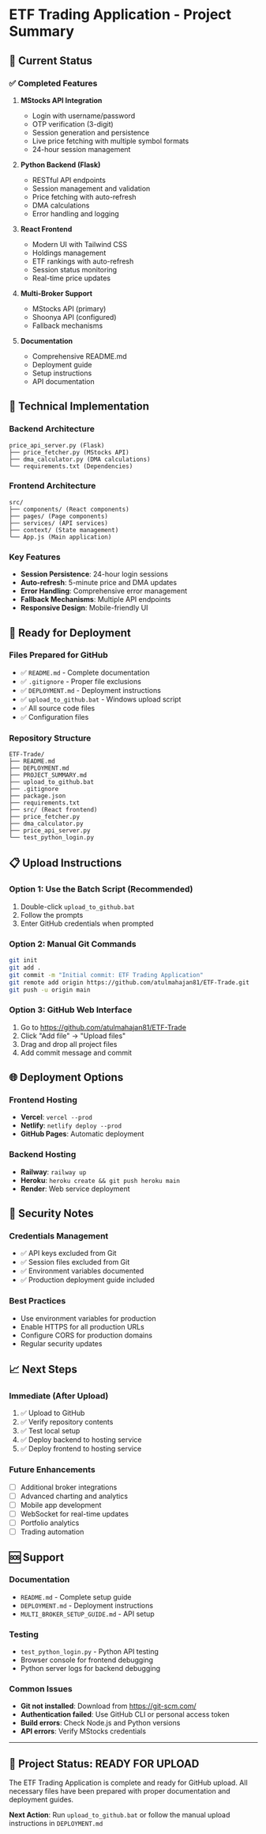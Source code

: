 # ETF Trading Application - Project Summary

## 🎯 Current Status

### ✅ Completed Features
1. **MStocks API Integration**
   - Login with username/password
   - OTP verification (3-digit)
   - Session generation and persistence
   - Live price fetching with multiple symbol formats
   - 24-hour session management

2. **Python Backend (Flask)**
   - RESTful API endpoints
   - Session management and validation
   - Price fetching with auto-refresh
   - DMA calculations
   - Error handling and logging

3. **React Frontend**
   - Modern UI with Tailwind CSS
   - Holdings management
   - ETF rankings with auto-refresh
   - Session status monitoring
   - Real-time price updates

4. **Multi-Broker Support**
   - MStocks API (primary)
   - Shoonya API (configured)
   - Fallback mechanisms

5. **Documentation**
   - Comprehensive README.md
   - Deployment guide
   - Setup instructions
   - API documentation

## 🔧 Technical Implementation

### Backend Architecture
```
price_api_server.py (Flask)
├── price_fetcher.py (MStocks API)
├── dma_calculator.py (DMA calculations)
└── requirements.txt (Dependencies)
```

### Frontend Architecture
```
src/
├── components/ (React components)
├── pages/ (Page components)
├── services/ (API services)
├── context/ (State management)
└── App.js (Main application)
```

### Key Features
- **Session Persistence**: 24-hour login sessions
- **Auto-refresh**: 5-minute price and DMA updates
- **Error Handling**: Comprehensive error management
- **Fallback Mechanisms**: Multiple API endpoints
- **Responsive Design**: Mobile-friendly UI

## 🚀 Ready for Deployment

### Files Prepared for GitHub
- ✅ `README.md` - Complete documentation
- ✅ `.gitignore` - Proper file exclusions
- ✅ `DEPLOYMENT.md` - Deployment instructions
- ✅ `upload_to_github.bat` - Windows upload script
- ✅ All source code files
- ✅ Configuration files

### Repository Structure
```
ETF-Trade/
├── README.md
├── DEPLOYMENT.md
├── PROJECT_SUMMARY.md
├── upload_to_github.bat
├── .gitignore
├── package.json
├── requirements.txt
├── src/ (React frontend)
├── price_fetcher.py
├── dma_calculator.py
├── price_api_server.py
└── test_python_login.py
```

## 📋 Upload Instructions

### Option 1: Use the Batch Script (Recommended)
1. Double-click `upload_to_github.bat`
2. Follow the prompts
3. Enter GitHub credentials when prompted

### Option 2: Manual Git Commands
```bash
git init
git add .
git commit -m "Initial commit: ETF Trading Application"
git remote add origin https://github.com/atulmahajan81/ETF-Trade.git
git push -u origin main
```

### Option 3: GitHub Web Interface
1. Go to https://github.com/atulmahajan81/ETF-Trade
2. Click "Add file" → "Upload files"
3. Drag and drop all project files
4. Add commit message and commit

## 🌐 Deployment Options

### Frontend Hosting
- **Vercel**: `vercel --prod`
- **Netlify**: `netlify deploy --prod`
- **GitHub Pages**: Automatic deployment

### Backend Hosting
- **Railway**: `railway up`
- **Heroku**: `heroku create && git push heroku main`
- **Render**: Web service deployment

## 🔐 Security Notes

### Credentials Management
- ✅ API keys excluded from Git
- ✅ Session files excluded from Git
- ✅ Environment variables documented
- ✅ Production deployment guide included

### Best Practices
- Use environment variables for production
- Enable HTTPS for all production URLs
- Configure CORS for production domains
- Regular security updates

## 📈 Next Steps

### Immediate (After Upload)
1. ✅ Upload to GitHub
2. ✅ Verify repository contents
3. ✅ Test local setup
4. ✅ Deploy backend to hosting service
5. ✅ Deploy frontend to hosting service

### Future Enhancements
- [ ] Additional broker integrations
- [ ] Advanced charting and analytics
- [ ] Mobile app development
- [ ] WebSocket for real-time updates
- [ ] Portfolio analytics
- [ ] Trading automation

## 🆘 Support

### Documentation
- `README.md` - Complete setup guide
- `DEPLOYMENT.md` - Deployment instructions
- `MULTI_BROKER_SETUP_GUIDE.md` - API setup

### Testing
- `test_python_login.py` - Python API testing
- Browser console for frontend debugging
- Python server logs for backend debugging

### Common Issues
- **Git not installed**: Download from https://git-scm.com/
- **Authentication failed**: Use GitHub CLI or personal access token
- **Build errors**: Check Node.js and Python versions
- **API errors**: Verify MStocks credentials

---

## 🎉 Project Status: READY FOR UPLOAD

The ETF Trading Application is complete and ready for GitHub upload. All necessary files have been prepared with proper documentation and deployment guides.

**Next Action**: Run `upload_to_github.bat` or follow the manual upload instructions in `DEPLOYMENT.md` 